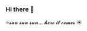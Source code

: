 ### Hi there 👋
⭐️𝓼𝓾𝓷 𝓼𝓾𝓷 𝓼𝓾𝓷... 𝓱𝓮𝓻𝓮 𝓲𝓽 𝓬𝓸𝓶𝓮𝓼 ☀️

<!--
**Tilooo/Tilooo** is a ✨ _special_ ✨ repository because its `README.md` (this file) appears on your GitHub profile.

Here are some ideas to get you started:

- 🔭 I’m currently working on ...
- 🌱 I’m currently learning ...
- 👯 I’m looking to collaborate on ...
- 🤔 I’m looking for help with ...
- 💬 Ask me about ...
- 📫 How to reach me: ...
- 😄 Pronouns: ...
- ⚡ Fun fact: ...
-->
